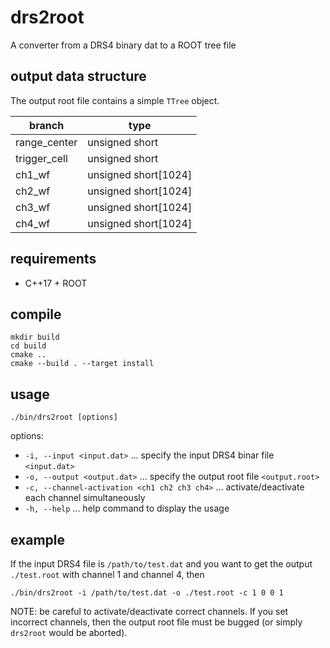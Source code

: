 # drs2root

A converter from a DRS4 binary dat to a ROOT tree file

## output data structure

The output root file contains a simple `TTree` object.

| branch       | type                 |
| ------------ | -------------------- |
| range_center | unsigned short       |
| trigger_cell | unsigned short       |
| ch1_wf       | unsigned short[1024] |
| ch2_wf       | unsigned short[1024] |
| ch3_wf       | unsigned short[1024] |
| ch4_wf       | unsigned short[1024] |

## requirements

- C++17 + ROOT

## compile

```
mkdir build
cd build
cmake ..
cmake --build . --target install
```

## usage

```
./bin/drs2root [options]
```

options:

- `-i, --input <input.dat>`                    ... specify the input DRS4 binar file `<input.dat>`
- `-o, --output <output.dat>`                  ... specify the output root file `<output.root>`
- `-c, --channel-activation <ch1 ch2 ch3 ch4>` ... activate/deactivate each channel simultaneously
- `-h, --help`                                 ... help command to display the usage

## example

If the input DRS4 file is `/path/to/test.dat` and you want to get the output `./test.root` with channel 1 and channel 4, then

```
./bin/drs2root -i /path/to/test.dat -o ./test.root -c 1 0 0 1
```

NOTE: be careful to activate/deactivate correct channels. If you set incorrect channels, then the output root file must be bugged (or simply `drs2root` would be aborted).
